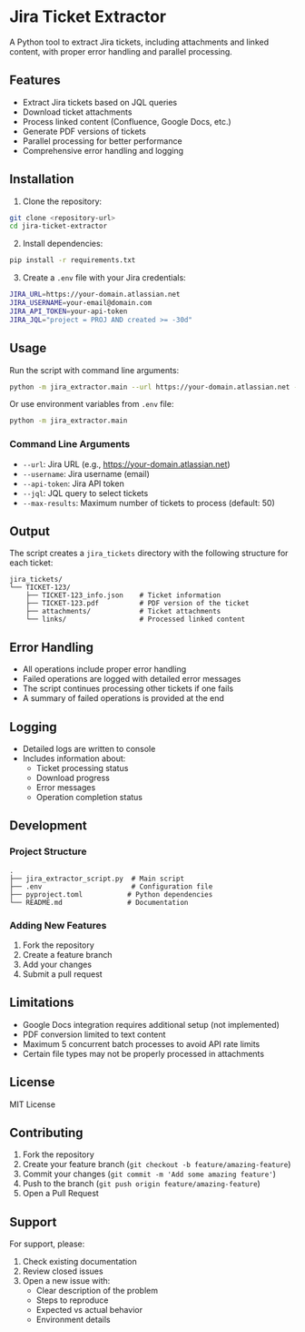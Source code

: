 # Jira Ticket Extractor

A Python tool to extract Jira tickets, including attachments and linked content, with proper error handling and parallel processing.

## Features

- Extract Jira tickets based on JQL queries
- Download ticket attachments
- Process linked content (Confluence, Google Docs, etc.)
- Generate PDF versions of tickets
- Parallel processing for better performance
- Comprehensive error handling and logging

## Installation

1. Clone the repository:

```bash
git clone <repository-url>
cd jira-ticket-extractor
```

2. Install dependencies:

```bash
pip install -r requirements.txt
```

3. Create a `.env` file with your Jira credentials:

```bash
JIRA_URL=https://your-domain.atlassian.net
JIRA_USERNAME=your-email@domain.com
JIRA_API_TOKEN=your-api-token
JIRA_JQL="project = PROJ AND created >= -30d"
```

## Usage

Run the script with command line arguments:

```bash
python -m jira_extractor.main --url https://your-domain.atlassian.net --jql "project = PROJ"
```

Or use environment variables from `.env` file:

```bash
python -m jira_extractor.main
```

### Command Line Arguments

- `--url`: Jira URL (e.g., https://your-domain.atlassian.net)
- `--username`: Jira username (email)
- `--api-token`: Jira API token
- `--jql`: JQL query to select tickets
- `--max-results`: Maximum number of tickets to process (default: 50)

## Output

The script creates a `jira_tickets` directory with the following structure for each ticket:

```
jira_tickets/
└── TICKET-123/
    ├── TICKET-123_info.json    # Ticket information
    ├── TICKET-123.pdf          # PDF version of the ticket
    ├── attachments/            # Ticket attachments
    └── links/                  # Processed linked content
```

## Error Handling

- All operations include proper error handling
- Failed operations are logged with detailed error messages
- The script continues processing other tickets if one fails
- A summary of failed operations is provided at the end

## Logging

- Detailed logs are written to console
- Includes information about:
  - Ticket processing status
  - Download progress
  - Error messages
  - Operation completion status

## Development

### Project Structure

```
.
├── jira_extractor_script.py  # Main script
├── .env                      # Configuration file
├── pyproject.toml           # Python dependencies
└── README.md                # Documentation
```

### Adding New Features

1. Fork the repository
2. Create a feature branch
3. Add your changes
4. Submit a pull request

## Limitations

- Google Docs integration requires additional setup (not implemented)
- PDF conversion limited to text content
- Maximum 5 concurrent batch processes to avoid API rate limits
- Certain file types may not be properly processed in attachments

## License

MIT License

## Contributing

1. Fork the repository
2. Create your feature branch (`git checkout -b feature/amazing-feature`)
3. Commit your changes (`git commit -m 'Add some amazing feature'`)
4. Push to the branch (`git push origin feature/amazing-feature`)
5. Open a Pull Request

## Support

For support, please:

1. Check existing documentation
2. Review closed issues
3. Open a new issue with:
   - Clear description of the problem
   - Steps to reproduce
   - Expected vs actual behavior
   - Environment details
